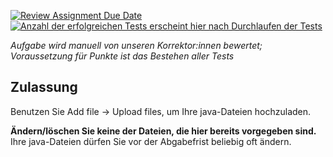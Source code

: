 [![Review Assignment Due Date](https://classroom.github.com/assets/deadline-readme-button-24ddc0f5d75046c5622901739e7c5dd533143b0c8e959d652212380cedb1ea36.svg)](https://classroom.github.com/a/AfjJk4zN)
[![Anzahl der erfolgreichen Tests erscheint hier nach Durchlaufen der Tests](../../blob/badges/.github/badges/points.svg)](../../raw/badges/.github/badges/points.svg)

*Aufgabe wird manuell von unseren Korrektor:innen bewertet; Voraussetzung für Punkte ist das Bestehen aller Tests*

Zulassung
---

Benutzen Sie Add file → Upload files, um Ihre java-Dateien hochzuladen.

**Ändern/löschen Sie keine der Dateien, die hier bereits vorgegeben sind.**
Ihre java-Dateien dürfen Sie vor der Abgabefrist beliebig oft ändern.
